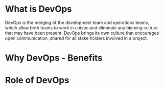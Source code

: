 # What is DevOps
DevOps is the merging of the development team and operations teams, which allow both teams to work in unison and eliminate any blaming culture that may have been present. DevOps brings its own culture that encourages open communication, shared for all stake holders involved in a project. 

# Why DevOps - Benefits


# Role of DevOps
